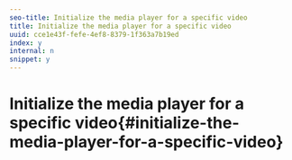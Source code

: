 ```yaml
---
seo-title: Initialize the media player for a specific video
title: Initialize the media player for a specific video
uuid: cce1e43f-fefe-4ef8-8379-1f363a7b19ed
index: y
internal: n
snippet: y
---
```


# Initialize the media player for a specific video{#initialize-the-media-player-for-a-specific-video}

